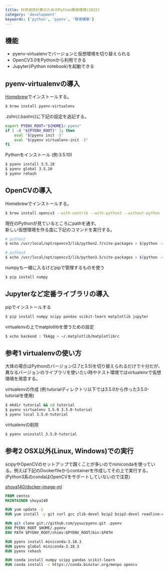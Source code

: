 ```yaml
---
title: 科学技術計算のためのPython開発環境(2015)
category: 'development'
keywords: ['python', 'pyenv', '環境構築']
---
```


## 機能
* pyenv-virtualenvでバージョンと仮想環境を切り替えられる
* OpenCV3.0をPythonから利用できる
* Jupyter(iPython notebook)を起動できる

## pyenv-virtualenvの導入

[Homebrew](http://brew.sh/)でインストールする。

```bash
$ brew install pyenv-virtualenv
```

.zshrc(.bashrc)に下記の設定を追記する。

```bash
export PYENV_ROOT="${HOME}/.pyenv"
if [ -d "${PYENV_ROOT}" ]; then
    eval "$(pyenv init -)"
    eval "$(pyenv virtualenv-init -)"
fi
```

Pythonをインストール (例:3.5.10)

```bash
$ pyenv install 3.5.10
$ pyenv global 3.5.10
$ pyenv rehash
```

## OpenCVの導入

Homebrewでインストールする。

```bash
$ brew install opencv3 --with-contrib --with-python3 --without-python
```

現在のPythonが見ているところにpathを通す。<br/>新しい仮想環境を作る度に下記のコマンドを実行する。

```bash
# python2
$ echo /usr/local/opt/opencv3/lib/python2.7/site-packages > $(python -c "from distutils.sysconfig import get_python_lib; print(get_python_lib())")/opencv.pth

# python3
$ echo /usr/local/opt/opencv3/lib/python3.5/site-packages > $(python -c "from distutils.sysconfig import get_python_lib; print(get_python_lib())")/opencv.pth
```

numpyも一緒に入るけどpipで管理するものを使う

```bash
$ pip install numpy
```

## Jupyterなど定番ライブラリの導入

pipでインストールする

```bash
$ pip install numpy scipy pandas scikit-learn matplotlib jupyter
```

virtualenvの上でmatplotlibを使うための設定

```bash
$ echo backend : TkAgg > ~/.matplotlib/matplotlibrc
```

## 参考1 virtualenvの使い方

大体の場合はPythonのバージョン(2.7と3.5)を切り替えられるだけで十分だが、異なるバージョンのライブラリを使いたい時やテスト環境ではvirtualenvで仮想環境を用意する。

virtualenvの作成 (例:tutorialディレクトリ以下では3.5.0から作った3.5.0-tutorialを使用)

```bash
$ mkdir tutorial && cd tutorial
$ pyenv virtualenv 3.5.0 3.5.0-tutorial
$ pyenv local 3.5.0-tutorial
```

virtualenvの削除

```bash
$ pyenv uninstall 3.5.0-tutorial
```

## 参考2 OSX以外(Linux, Windows)での実行

scipyやOpenCVのセットアップで躓くことが多いのでminicondaを使っている。例えば下記のDockerfileからcontainerを作成してその上で実行する。(Python3系のcondaはOpenCVをサポートしていないので注意)

[shoya140/docker-image-ml](https://github.com/shoya140/docker-image-ml)

```Dockerfile
FROM centos
MAINTAINER shoya140

RUN yum update -y
RUN yum install -y git curl gcc zlib-devel bzip2 bzip2-devel readline-devel sqlite sqlite-devel openssl openssl-devel

RUN git clone git://github.com/yyuu/pyenv.git .pyenv
ENV PYENV_ROOT $HOME/.pyenv
ENV PATH $PYENV_ROOT/shims:$PYENV_ROOT/bin:$PATH

RUN pyenv install miniconda-3.18.3
RUN pyenv global miniconda-3.18.3
RUN pyenv rehash

RUN conda install numpy scipy pandas scikit-learn
RUN conda install -c https://conda.binstar.org/menpo opencv
```
